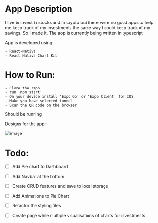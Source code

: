 # App Description

  I live to invest in stocks and in crypto but there were no good apps to help me keep track of my investments the same way I could keep track of my savings.
  So I made it. The aop is currently being written in typescript
  
  App is developed using:
  
    - React-Native
    - React Native Chart Kit
  

# How to Run:

    - Clone the repo  
    - run 'npm start'
    - On your device install 'Expo Go' or 'Expo Client' for IOS
    - Make you have selected tunnel
    - Scan the QR code on the browser
 
Should be running 

Designs for the app:

![image](https://user-images.githubusercontent.com/54962432/143921410-97881895-88cb-4718-a527-8764de543d72.png)

# Todo:

  - [ ] Add Pie chart to Dashboard
  - [ ] Add Navbar at the bottom
  - [ ] Create CRUD features and save to local storage
  - [ ] Add Animations to Pie Chart
  - [ ] Refactor the styling files
  - [ ] Create page while multiple visualisations of charts for investments


